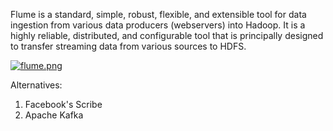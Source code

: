 Flume is a standard, simple, robust, flexible, and extensible tool for data ingestion from various data producers (webservers) into Hadoop.
It is a highly reliable, distributed, and configurable tool that is principally designed to transfer streaming data from various sources to HDFS.

[![flume.png](https://s11.postimg.org/o2ortblo3/flume.png)](https://postimg.org/image/4xlijk6zz/)

Alternatives:
1. Facebook's Scribe
2. Apache Kafka
